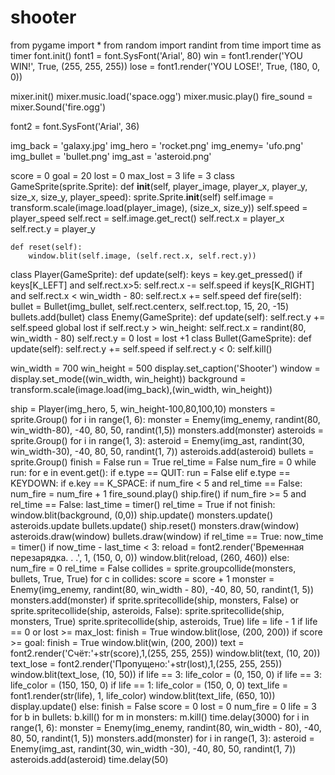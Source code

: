 # shooter
from pygame import *
from random import randint
from time import time as timer
font.init()
font1 = font.SysFont('Arial', 80)
win = font1.render('YOU WIN!', True, (255, 255, 255))
lose = font1.render('YOU LOSE!', True, (180, 0, 0))

mixer.init()
mixer.music.load('space.ogg')
mixer.music.play()
fire_sound = mixer.Sound('fire.ogg')


font2 = font.SysFont('Arial', 36)

img_back = 'galaxy.jpg'
img_hero = 'rocket.png'
img_enemy= 'ufo.png'
img_bullet = 'bullet.png'
img_ast = 'asteroid.png'

score = 0
goal = 20
lost = 0
max_lost = 3
life = 3
class GameSprite(sprite.Sprite):
    def __init__(self, player_image, player_x, player_y, size_x, size_y, player_speed):
        sprite.Sprite.__init__(self)
        self.image = transform.scale(image.load(player_image), (size_x, size_y))
        self.speed = player_speed
        self.rect = self.image.get_rect()
        self.rect.x = player_x
        self.rect.y = player_y
    
    def reset(self):
        window.blit(self.image, (self.rect.x, self.rect.y))
class Player(GameSprite):
    def update(self):
        keys = key.get_pressed()
        if keys[K_LEFT] and self.rect.x>5:
            self.rect.x -= self.speed
        if keys[K_RIGHT] and self.rect.x < win_width - 80:
            self.rect.x += self.speed
    def fire(self):
        bullet = Bullet(img_bullet, self.rect.centerx, self.rect.top, 15, 20, -15)
        bullets.add(bullet)
class Enemy(GameSprite):
    def update(self):
        self.rect.y += self.speed
        global lost
        if self.rect.y > win_height:
            self.rect.x = randint(80, win_width - 80)
            self.rect.y = 0
            lost = lost +1
class Bullet(GameSprite):
    def update(self):
        self.rect.y += self.speed
        if self.rect.y < 0:
            self.kill()


win_width = 700
win_height = 500
display.set_caption('Shooter')
window = display.set_mode((win_width, win_height))
background = transform.scale(image.load(img_back),(win_width, win_height))

ship = Player(img_hero, 5, win_height-100,80,100,10)
monsters = sprite.Group()
for i in range(1, 6):
    monster = Enemy(img_enemy, randint(80, win_width-80), -40, 80, 50, randint(1,5))
    monsters.add(monster)
asteroids = sprite.Group()
for i in range(1, 3):
    asteroid = Enemy(img_ast, randint(30, win_width-30), -40, 80, 50, randint(1, 7))
    asteroids.add(asteroid)
bullets = sprite.Group()
finish = False
run = True
rel_time = False
num_fire = 0
while run:
    for e in event.get():
        if e.type == QUIT:
            run = False
        elif e.type == KEYDOWN:
            if e.key == K_SPACE:
                if num_fire < 5 and rel_time == False:
                    num_fire = num_fire + 1
                    fire_sound.play()
                    ship.fire()
                if num_fire >= 5 and rel_time == False:
                    last_time = timer()
                    rel_time = True
    if not finish:
        window.blit(background, (0,0))
        ship.update()
        monsters.update()
        asteroids.update
        bullets.update()
        ship.reset()
        monsters.draw(window)
        asteroids.draw(window)
        bullets.draw(window)
        if rel_time == True:
            now_time = timer()
            if now_time - last_time < 3:
                reload = font2.render('Временная перезарядка. . .', 1, (150, 0, 0))
                window.blit(reload, (260, 460))
            else:
                num_fire = 0
                rel_time = False
        collides = sprite.groupcollide(monsters, bullets, True, True)
        for c in collides:
            score = score + 1
            monster = Enemy(img_enemy, randint(80, win_width - 80), -40, 80, 50, randint(1, 5))
            monsters.add(monster)
        if sprite.spritecollide(ship, monsters, False) or sprite.spritecollide(ship, asteroids, False):
            sprite.spritecollide(ship, monsters, True)
            sprite.spritecollide(ship, asteroids, True)
            life = life - 1
        if life == 0 or lost >= max_lost:
            finish = True
            window.blit(lose, (200, 200))
        if score >= goal:
            finish = True
            window.blit(win, (200, 200))
        text = font2.render('Счёт:'+str(score),1,(255, 255, 255))
        window.blit(text, (10, 20))
        text_lose = font2.render('Пропущено:'+str(lost),1,(255, 255, 255))
        window.blit(text_lose, (10, 50))
        if life == 3:
            life_color = (0, 150, 0) 
        if life == 3:
            life_color = (150, 150, 0)
        if life == 1:
            life_color = (150, 0, 0)
        text_life = font1.render(str(life), 1, life_color)
        window.blit(text_life, (650, 10))
        display.update()
    else:
        finish = False
        score = 0
        lost = 0
        num_fire = 0
        life = 3
        for b in bullets:
            b.kill()
        for m in monsters:
            m.kill()
        time.delay(3000)
        for i in range(1, 6):
            monster = Enemy(img_enemy, randint(80, win_width - 80), -40, 80, 50, randint(1, 5))
            monsters.add(monster)
        for i in range(1, 3):
            asteroid = Enemy(img_ast, randint(30, win_width -30), -40, 80, 50, randint(1, 7))
            asteroids.add(asteroid)
    time.delay(50)
